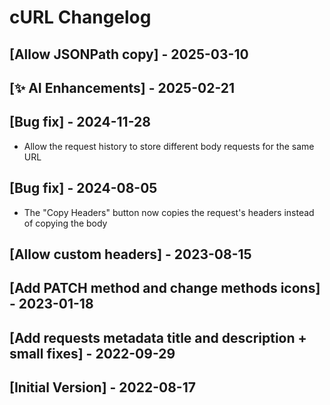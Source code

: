 # cURL Changelog

## [Allow JSONPath copy] - 2025-03-10

## [✨ AI Enhancements] - 2025-02-21

## [Bug fix] - 2024-11-28

- Allow the request history to store different body requests for the same URL

## [Bug fix] - 2024-08-05

- The "Copy Headers" button now copies the request's headers instead of copying the body

## [Allow custom headers] - 2023-08-15

## [Add PATCH method and change methods icons] - 2023-01-18

## [Add requests metadata title and description + small fixes] - 2022-09-29

## [Initial Version] - 2022-08-17
